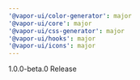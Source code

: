 ```yaml
---
'@vapor-ui/color-generator': major
'@vapor-ui/core': major
'@vapor-ui/css-generator': major
'@vapor-ui/hooks': major
'@vapor-ui/icons': major
---
```


1.0.0-beta.0 Release
